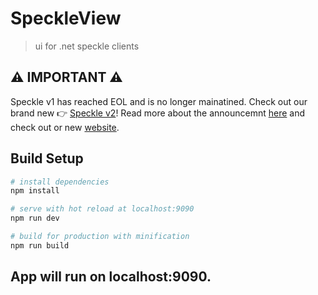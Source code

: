 # SpeckleView

> ui for .net speckle clients
> 

## ⚠️ IMPORTANT ⚠️

Speckle v1 has reached EOL and is no longer mainatined. Check out our brand new 👉 [Speckle v2](https://github.com/specklesystems)!
Read more about the announcemnt [here](https://speckle.systems/blog/speckle2-vision-and-faq) and check out or new [website](https://speckle.systems).



## Build Setup

``` bash
# install dependencies
npm install

# serve with hot reload at localhost:9090
npm run dev

# build for production with minification
npm run build
```

## App will run on localhost:9090. 
